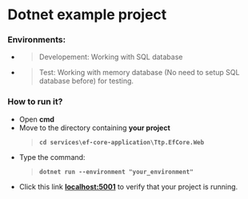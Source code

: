 # Dotnet example project
### **Environments:**
  - >Developement: Working with SQL database
  - >Test: Working with memory database (No need to setup SQL database before) for testing.
### **How to run it?**
  - Open **cmd**
  - Move to the directory containing **your project**
    >**`cd services\ef-core-application\Ttp.EfCore.Web`**
  - Type the command:
    >**`dotnet run --environment "your_environment"`**
  - Click this link **[localhost:5001](https://localhost:5001/swagger)** to verify that your project is running.
